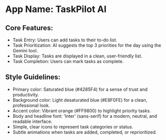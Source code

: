 # **App Name**: TaskPilot AI

## Core Features:

- Task Entry: Users can add tasks to their to-do list.
- Task Prioritization: AI suggests the top 3 priorities for the day using the Gemini tool.
- Task Display: Tasks are displayed in a clean, user-friendly list.
- Task Completion: Users can mark tasks as complete.

## Style Guidelines:

- Primary color: Saturated blue (#4285F4) for a sense of trust and productivity.
- Background color: Light desaturated blue (#E8F0FE) for a clean, professional look.
- Accent color: Vibrant orange (#FF9800) to highlight priority tasks.
- Body and headline font: 'Inter' (sans-serif) for a modern, neutral, and readable interface.
- Simple, clear icons to represent task categories or status.
- Subtle animations when tasks are added, completed, or reprioritized.